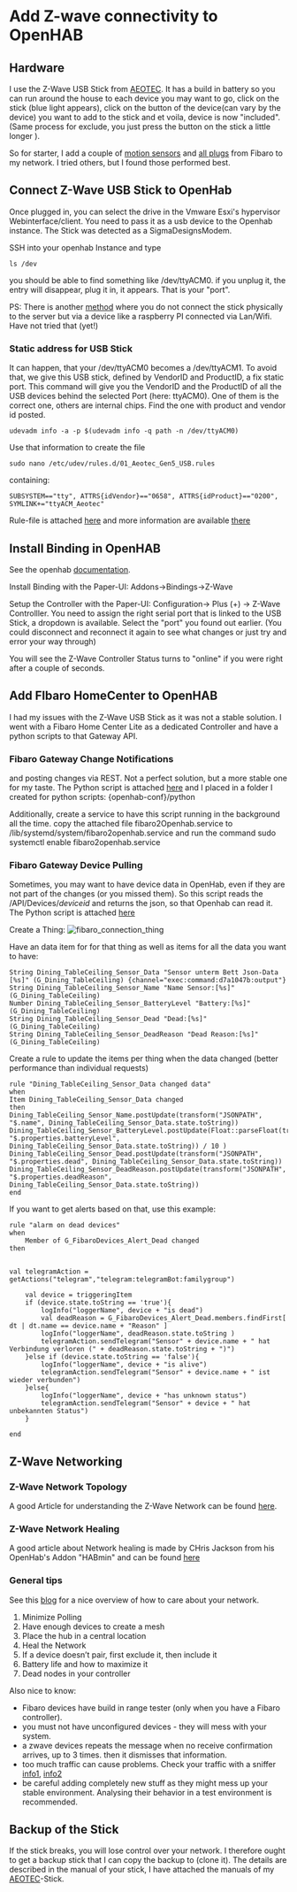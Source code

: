 # Add Z-wave connectivity to OpenHAB

## Hardware

I use the Z-Wave USB Stick from [AEOTEC](https://amzn.to/2UUN67n). It has a build in battery so you can run around the house to each device you may want to go, click on the stick (blue light appears), click on the button of the device(can vary by the device) you want to add to the stick and et voila, device is now "included". (Same process for exclude, you just press the button on the stick a little longer ).

So for starter, I add a couple of [motion sensors](https://amzn.to/2Sp0nYU) and [all plugs](https://amzn.to/2UUiFOI) from Fibaro to my network. I tried others, but I found those performed best.

## Connect Z-Wave USB Stick to OpenHab

Once plugged in, you can select the drive in the Vmware Esxi's hypervisor Webinterface/client. You need to pass it as a usb device to the Openhab instance. The Stick was detected as a SigmaDesignsModem.

SSH into your openhab Instance and type

    ls /dev

you should be able to find something like /dev/ttyACM0. if you unplug it, the entry will disappear, plug it in, it appears. That is your "port".

PS: There is another [method](https://community.openhab.org/t/share-z-wave-dongle-over-ip-usb-over-ip-using-ser2net-socat-guide/34895) where you do not connect the stick physically to the server but via a device like a raspberry PI connected via Lan/Wifi. Have not tried that (yet!)

### Static address for USB Stick

It can happen, that your /dev/ttyACM0 becomes a /dev/ttyACM1. To avoid that, we give this USB stick, defined by VendorID and ProductID, a fix static port.
This command will give you the VendorID and the ProductID of all the USB devices behind the selected Port (here: ttyACM0). One of them is the correct one, others are internal chips. Find the one with product and vendor id posted.

    udevadm info -a -p $(udevadm info -q path -n /dev/ttyACM0)

Use that information to create the file

    sudo nano /etc/udev/rules.d/01_Aeotec_Gen5_USB.rules

containing:

    SUBSYSTEM=="tty", ATTRS{idVendor}=="0658", ATTRS{idProduct}=="0200", SYMLINK+="ttyACM_Aeotec"

Rule-file is attached [here](01_Aeotec_Gen5_USB.rules) and more information are available [there](https://www.openhab.org/docs/administration/serial.html)

## Install Binding in OpenHAB

See the openhab [documentation](https://www.openhab.org/addons/bindings/zwave).

Install Binding with the Paper-UI: Addons->Bindings->Z-Wave

Setup the Controller with the Paper-UI: Configuration-> Plus (+) -> Z-Wave Controlller. You need to assign the right serial port that is linked to the USB Stick, a dropdown is available. Select the "port" you found out earlier. (You could disconnect and reconnect it again to see what changes or just try and error your way through)

You will see the Z-Wave Controller Status turns to "online" if you were right after a couple of seconds.

## Add FIbaro HomeCenter to OpenHAB

I had my issues with the Z-Wave USB Stick as it was not a stable solution. I went with a Fibaro Home Center Lite as a dedicated Controller and have a python scripts to that Gateway API. 

### Fibaro Gateway Change Notifications

and posting changes via REST. Not a perfect solution, but a more stable one for my taste. The Python script is attached [here](FibaroHC2OpenHAB.py) and I placed in a folder I created for python scripts: {openhab-conf}/python

Additionally, create a service to have this script running in the background all the time. copy the attached file fibaro2Openhab.service to /lib/systemd/system/fibaro2openhab.service and run the command sudo systemctl enable fibaro2openhab.service

### Fibaro Gateway Device Pulling

Sometimes, you may want to have device data in OpenHab, even if they are not part of the changes (or you missed them). So this script reads the /API/Devices/_deviceid_ and returns the json, so that Openhab can read it.
The Python script is attached [here](fibaro_api_devices.py)

Create a Thing:
![fibaro_connection_thing](2020-08-17-01-25-47.png)

Have an data item for for that thing as well as items for all the data you want to have:

    String Dining_TableCeiling_Sensor_Data "Sensor unterm Bett Json-Data [%s]" (G_Dining_TableCeiling) {channel="exec:command:d7a1047b:output"}
    String Dining_TableCeiling_Sensor_Name "Name Sensor:[%s]"  (G_Dining_TableCeiling)  
    Number Dining_TableCeiling_Sensor_BatteryLevel "Battery:[%s]"  (G_Dining_TableCeiling)  
    String Dining_TableCeiling_Sensor_Dead "Dead:[%s]"  (G_Dining_TableCeiling)  
    String Dining_TableCeiling_Sensor_DeadReason "Dead Reason:[%s]"  (G_Dining_TableCeiling)   

Create a rule to update the items per thing when the data changed (better performance than individual requests)

    rule "Dining_TableCeiling_Sensor_Data changed data"
    when
    Item Dining_TableCeiling_Sensor_Data changed
    then
    Dining_TableCeiling_Sensor_Name.postUpdate(transform("JSONPATH", "$.name", Dining_TableCeiling_Sensor_Data.state.toString))
    Dining_TableCeiling_Sensor_BatteryLevel.postUpdate(Float::parseFloat(transform("JSONPATH", "$.properties.batteryLevel", Dining_TableCeiling_Sensor_Data.state.toString)) / 10 )
    Dining_TableCeiling_Sensor_Dead.postUpdate(transform("JSONPATH", "$.properties.dead", Dining_TableCeiling_Sensor_Data.state.toString))
    Dining_TableCeiling_Sensor_DeadReason.postUpdate(transform("JSONPATH", "$.properties.deadReason", Dining_TableCeiling_Sensor_Data.state.toString))
    end

If you want to get alerts based on that, use this example:

    rule "alarm on dead devices"
    when 
        Member of G_FibaroDevices_Alert_Dead changed
    then 


    val telegramAction = getActions("telegram","telegram:telegramBot:familygroup")

        val device = triggeringItem
        if (device.state.toString == 'true'){
            logInfo("loggerName", device + "is dead")
            val deadReason = G_FibaroDevices_Alert_Dead.members.findFirst[ dt | dt.name == device.name + "Reason" ] 
            logInfo("loggerName", deadReason.state.toString )
            telegramAction.sendTelegram("Sensor" + device.name + " hat Verbindung verloren (" + deadReason.state.toString + ")")
        }else if (device.state.toString == 'false'){
            logInfo("loggerName", device + "is alive")
            telegramAction.sendTelegram("Sensor" + device.name + " ist wieder verbunden")
        }else{
            logInfo("loggerName", device + "has unknown status")
            telegramAction.sendTelegram("Sensor" + device + " hat unbekannten Status")
        }

    end 

## Z-Wave Networking

### Z-Wave Network Topology

A good Article for understanding the Z-Wave Network can be found [here](https://www.vesternet.com/resources/technology-indepth/understanding-z-wave-networks/).

### Z-Wave Network Healing

A good article about Network healing is made by CHris Jackson from his OpenHab's Addon "HABmin" and can be found [here](https://github.com/cdjackson/HABmin/wiki/Z-Wave-Network-Healing)

### General tips

See this [blog](https://drzwave.blog/2017/01/20/seven-habits-of-highly-effective-z-wave-networks-for-consumers/) for a nice overview of how to care about your network.

1. Minimize Polling
2. Have enough devices to create a mesh
3. Place the hub in a central location
4. Heal the Network
5. If a device doesn’t pair, first exclude it, then include it
6. Battery life and how to maximize it
7. Dead nodes in your controller

Also nice to know:

- Fibaro devices have build in range tester (only when you have a Fibaro controller).
- you must not have unconfigured devices - they will mess with your system.
- a zwave devices repeats the message when no receive confirmation arrives, up to 3 times. then it dismisses that information.
- too much traffic can cause problems. Check your traffic with a sniffer [info1](https://forum.fibaro.com/topic/29923-tutorial-z-wave-diagnostics-with-pc-controller-and-zniffer/?tab=comments#comment-147847), [info2](https://forum.fibaro.com/files/file/184-z-wave-monitor/)
- be careful adding completely new stuff as they might mess up your stable environment. Analysing their behavior in a test environment is recommended.

## Backup of the Stick

If the stick breaks, you will lose control over your network. I therefore ought to get a backup stick that I can copy the backup to (clone it). The details are described in the manual of your stick, I have attached the manuals of my [AEOTEC](https://amzn.to/2UUN67n)-Stick.
